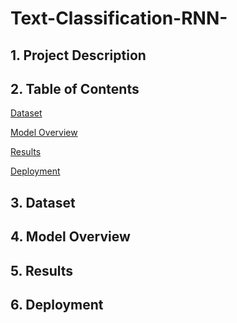 # Text-Classification-RNN-

## 1. Project Description


## 2. Table of Contents
[Dataset](https://github.com/elnemr19/Text-Classification-RNN-/blob/main/README.md#3-dataset)

[Model Overview](https://github.com/elnemr19/Text-Classification-RNN-/blob/main/README.md#4-model-overview)


[Results](https://github.com/elnemr19/Text-Classification-RNN-/blob/main/README.md#5-results)

[Deployment]()


## 3. Dataset

## 4. Model Overview

## 5. Results

## 6. Deployment
